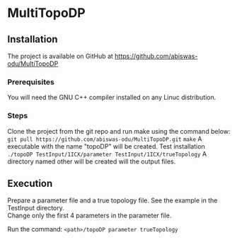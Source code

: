 # MultiTopoDP

## Installation

The project is available on GitHub at https://github.com/abiswas-odu/MultiTopoDP

### Prerequisites 

You will need the GNU C++ compiler installed on any Linuc distribution.
 
### Steps

Clone the project from the git repo and run make using the command below:
``` git pull https://github.com/abiswas-odu/MultiTopoDP.git```
```make```
A executable with the name "topoDP" will be created.
Test installation 
```./topoDP TestInput/1ICX/parameter TestInput/1ICX/trueTopology```
A directory named other will be created will the output files.

## Execution

Prepare a parameter file and a true topology file. See the example in the TestInput directory.  
Change only the first 4 parameters in the parameter file. 

Run the command:
```<path>/topoDP parameter trueTopology```
